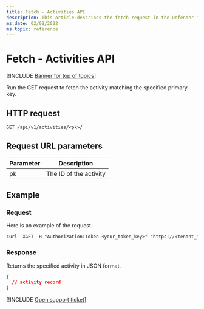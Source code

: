 ```yaml
---
title: Fetch - Activities API
description: This article describes the fetch request in the Defender for Cloud Apps Activities API.
ms.date: 02/02/2022
ms.topic: reference
---
```

# Fetch - Activities API

[!INCLUDE [Banner for top of topics](includes/banner.md)]

Run the GET request to fetch the activity matching the specified primary key.

## HTTP request

```rest
GET /api/v1/activities/<pk>/
```

## Request URL parameters

| Parameter | Description |
| --- | --- |
| pk | The ID of the activity |

## Example

### Request

Here is an example of the request.

```rest
curl -XGET -H "Authorization:Token <your_token_key>" "https://<tenant_id>.<tenant_region>.contoso.com/api/v1/activities/<pk>/"
```

### Response

Returns the specified activity in JSON format.

```json
{
  // activity record
}
```

[!INCLUDE [Open support ticket](includes/support.md)]
